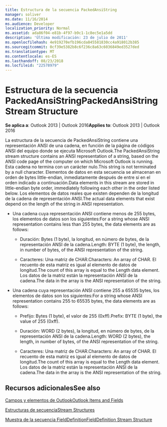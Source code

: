 ```yaml
---
title: Estructura de la secuencia PackedAnsiString
manager: soliver
ms.date: 11/16/2014
ms.audience: Developer
localization_priority: Normal
ms.assetid: ada86f04-e81b-4f97-b9c1-1c8ec5e1a5dd
description: 'Última modificación: 23 de julio de 2011'
ms.openlocfilehash: 4e919270efb196cda845581830cc4a918012b385
ms.sourcegitcommit: 0cf39e5382b8c6f236c8a63c6036849ed3527ded
ms.translationtype: MT
ms.contentlocale: es-ES
ms.lasthandoff: 08/23/2018
ms.locfileid: "22578979"
---
```

# <a name="packedansistring-stream-structure"></a><span data-ttu-id="34d60-103">Estructura de la secuencia PackedAnsiString</span><span class="sxs-lookup"><span data-stu-id="34d60-103">PackedAnsiString Stream Structure</span></span>

  
  
<span data-ttu-id="34d60-104">**Se aplica a**: Outlook 2013 | Outlook 2016</span><span class="sxs-lookup"><span data-stu-id="34d60-104">**Applies to**: Outlook 2013 | Outlook 2016</span></span> 
  
<span data-ttu-id="34d60-105">La estructura de la secuencia de PackedAnsiString contiene una representación ANSI de una cadena, en función de la página de códigos ANSI del equipo donde se ejecuta Microsoft Outlook.</span><span class="sxs-lookup"><span data-stu-id="34d60-105">The PackedAnsiString stream structure contains an ANSI representation of a string, based on the ANSI code page of the computer on which Microsoft Outlook is running.</span></span> <span data-ttu-id="34d60-106">Esta cadena no termina con un carácter nulo.</span><span class="sxs-lookup"><span data-stu-id="34d60-106">This string is not terminated by a null character.</span></span> <span data-ttu-id="34d60-107">Elementos de datos en esta secuencia se almacenan en orden de bytes little-endian, inmediatamente después de entre sí en el orden indicado a continuación.</span><span class="sxs-lookup"><span data-stu-id="34d60-107">Data elements in this stream are stored in little-endian byte order, immediately following each other in the order listed below.</span></span> <span data-ttu-id="34d60-108">Los elementos de datos reales que existen dependen de la longitud de la cadena de representación ANSI.</span><span class="sxs-lookup"><span data-stu-id="34d60-108">The actual data elements that exist depend on the length of the string in ANSI representation.</span></span>
  
- <span data-ttu-id="34d60-109">Una cadena cuya representación ANSI contiene menos de 255 bytes, los elementos de datos son los siguientes:</span><span class="sxs-lookup"><span data-stu-id="34d60-109">For a string whose ANSI representation contains less than 255 bytes, the data elements are as follows:</span></span>
    
  - <span data-ttu-id="34d60-110">Duración: Bytes (1 byte), la longitud, en número de bytes, de la representación ANSI de la cadena.</span><span class="sxs-lookup"><span data-stu-id="34d60-110">Length: BYTE (1 byte), the length, in number of bytes, of the ANSI representation of the string.</span></span>
    
  - <span data-ttu-id="34d60-111">Caracteres: Una matriz de CHAR.</span><span class="sxs-lookup"><span data-stu-id="34d60-111">Characters: An array of CHAR.</span></span> <span data-ttu-id="34d60-112">El recuento de esta matriz es igual al elemento de datos de longitud.</span><span class="sxs-lookup"><span data-stu-id="34d60-112">The count of this array is equal to the Length data element.</span></span> <span data-ttu-id="34d60-113">Los datos de la matriz están la representación ANSI de la cadena.</span><span class="sxs-lookup"><span data-stu-id="34d60-113">The data in the array is the ANSI representation of the string.</span></span>
    
- <span data-ttu-id="34d60-114">Una cadena cuya representación ANSI contiene 255 a 65535 bytes, los elementos de datos son los siguientes:</span><span class="sxs-lookup"><span data-stu-id="34d60-114">For a string whose ANSI representation contains 255 to 65535 bytes, the data elements are as follows:</span></span>
    
  - <span data-ttu-id="34d60-115">Prefijo: Bytes (1 byte), el valor de 255 (0xff).</span><span class="sxs-lookup"><span data-stu-id="34d60-115">Prefix: BYTE (1 byte), the value of 255 (0xff).</span></span>
    
  - <span data-ttu-id="34d60-116">Duración: WORD (2 bytes), la longitud, en número de bytes, de la representación ANSI de la cadena.</span><span class="sxs-lookup"><span data-stu-id="34d60-116">Length: WORD (2 bytes), the length, in number of bytes, of the ANSI representation of the string.</span></span>
    
  - <span data-ttu-id="34d60-117">Caracteres: Una matriz de CHAR.</span><span class="sxs-lookup"><span data-stu-id="34d60-117">Characters: An array of CHAR.</span></span> <span data-ttu-id="34d60-118">El recuento de esta matriz es igual al elemento de datos de longitud.</span><span class="sxs-lookup"><span data-stu-id="34d60-118">The count of this array is equal to the Length data element.</span></span> <span data-ttu-id="34d60-119">Los datos de la matriz están la representación ANSI de la cadena.</span><span class="sxs-lookup"><span data-stu-id="34d60-119">The data in the array is the ANSI representation of the string.</span></span>
    
## <a name="see-also"></a><span data-ttu-id="34d60-120">Recursos adicionales</span><span class="sxs-lookup"><span data-stu-id="34d60-120">See also</span></span>



[<span data-ttu-id="34d60-121">Campos y elementos de Outlook</span><span class="sxs-lookup"><span data-stu-id="34d60-121">Outlook Items and Fields</span></span>](outlook-items-and-fields.md)
  
[<span data-ttu-id="34d60-122">Estructuras de secuencia</span><span class="sxs-lookup"><span data-stu-id="34d60-122">Stream Structures</span></span>](stream-structures.md)
  
[<span data-ttu-id="34d60-123">Muestra de la secuencia FieldDefinition</span><span class="sxs-lookup"><span data-stu-id="34d60-123">FieldDefinition Stream Structure</span></span>](fielddefinition-stream-structure.md)

